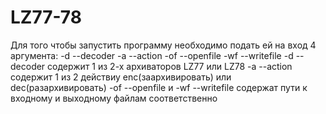 # LZ77-78
Для того чтобы запустить программу необходимо подать ей на вход 4 аргумента: -d --decoder -a --action -of --openfile -wf --writefile
-d --decoder содержит 1 из 2-х архиваторов LZ77 или LZ78
-a --action содержит 1 из 2 действиу enc(заархивировать) или dec(разархивировать)
-of --openfile и -wf --writefile содержат пути к входному и выходному файлам соответственно 
